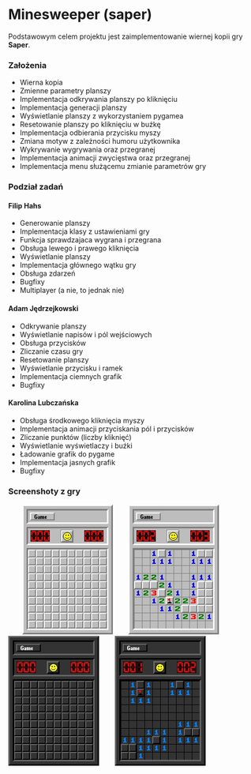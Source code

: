 # Minesweeper (saper)

Podstawowym celem projektu jest zaimplementowanie wiernej kopii gry **Saper**.


### Założenia

- Wierna kopia
- Zmienne parametry planszy
- Implementacja odkrywania planszy po kliknięciu
- Implementacja generacji planszy
- Wyświetlanie planszy z wykorzystaniem pygamea
- Resetowanie planszy po kliknięciu w buźkę
- Implementacja odbierania przycisku myszy
- Zmiana motyw z zależności humoru użytkownika
- Wykrywanie wygrywania oraz przegranej
- Implementacja animacji zwycięstwa oraz przegranej
- Implementacja menu służącemu zmianie parametrów gry

### Podział zadań

#### Filip Hahs
  - Generowanie planszy
  - Implementacja klasy z ustawieniami gry
  - Funkcja sprawdzajaca wygrana i przegrana
  - Obsługa lewego i prawego kliknięcia
  - Wyświetlanie planszy
  - Implementacja głównego wątku gry
  - Obsługa zdarzeń
  - Bugfixy
  - Multiplayer (a nie, to jednak nie)
 
 #### Adam Jędrzejkowski
  - Odkrywanie planszy
  - Wyświetlanie napisów i pól wejściowych
  - Obsługa przycisków
  - Zliczanie czasu gry
  - Resetowanie planszy
  - Wyświetlanie przycisku i ramek
  - Implementacja ciemnych grafik
  - Bugfixy
  
 #### Karolina Lubczańska
  - Obsługa środkowego kliknięcia myszy
  - Implementacja animacji przyciskania pól i przycisków
  - Zliczanie punktów (liczby kliknięć)
  - Wyświetlanie wyświetlaczy i buźki
  - Ładowanie grafik do pygame
  - Implementacja jasnych grafik
  - Bugfixy
  
  ### Screenshoty z gry
  
  &nbsp;&nbsp;&nbsp;&nbsp;&nbsp;&nbsp;
  ![Jasny Motyw](light.jpg) 
  &nbsp;&nbsp;&nbsp;&nbsp;&nbsp;&nbsp;
  ![Jasny Motyw Otwarte](lightopen.jpg)
  &nbsp;&nbsp;&nbsp;&nbsp;&nbsp;&nbsp;
  ![Ciemny Motyw](dark.jpg)
  &nbsp;&nbsp;&nbsp;&nbsp;&nbsp;&nbsp;
  ![Ciemny Motyw Otwarte](darkopen.jpg)
